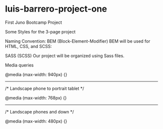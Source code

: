 # luis-barrero-project-one

First Juno Bootcamp Project

Some Styles for the 3-page project

Naming Convention: BEM (Block-Element-Modifier) BEM will be used for HTML, CSS, and SCSS:

SASS (SCSS) Our project will be organized using Sass files.


Media queries

@media (max-width: 940px) {}

--------------------------------------------------------
/* Landscape phone to portrait tablet */

@media (max-width: 768px) {}

--------------------------------------------------------
/* Landscape phones and down */

@media (max-width: 480px) {}
